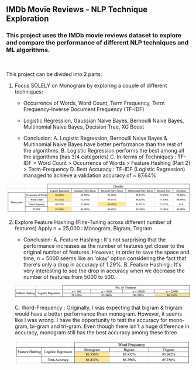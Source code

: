 ## IMDb Movie Reviews - NLP Technique Exploration

### This project uses the IMDb movie reviews dataset to explore and compare the performance of different NLP techniques and ML algorithms.
<br>

This project can be divided into 2 parts: 
<br>

1. Focus SOLELY on Monogram by exploring a couple of different techniques: 
   - Occurrence of Words, Word Count, Term Frequency, Term Frequency-Inverse Document Frequency (TF-IDF)
   - Logistic Regression, Gaussian Naive Bayes, Bernoulli Naive Bayes, Multinomial Naive Bayes, Decision Tree, XG Boost <br>
   
   - Conclusion: 
      A. Logistic Regression, Bernoulli Naive Bayes & Multinomial Naive Bayes have better performance than the rest of the algorithms.
      B. Logistic Regression performs the best among all the algorithms (has 3/4 categories)
      C. In-terms of Techniques : TF-IDF > Word Count > Occurrence of Words > Feature Hashing (Part 2) > Term-Frequency
      D. Best Accuracy : TF-IDF (Logistic Regression) managed to achieve a validation accuracy of ~ 87.64%
   
![result_1](result_1.png) 
   
2. Explore Feature Hashing (Fine-Tuning across different number of features) 
   Apply n = 25,000 : Monogram, Bigram, Trigram
   
   - Conclusion: 
      A. Feature Hashing : It's not surprising that the performance increases as the number of features get closer to the original number of features. However, in order to save the space and time, n = 5000 seems like an 'okay' option considering the fact that there's only a drop in accuracy of 1.29%. 
      B. Feature Hashing : It's very interesting to see the drop in accuracy when we decrease the number of features from 5000 to 500. 
  
   ![result_2](result_2.png)
      
      C. Word-Frequency : Originally, I was expecting that bigram & trigram would have a better performance than monogram. However, it seems like I was wrong. I have the opportunity to test the accuracy for mono-gram, bi-gram and tri-gram. Even though there isn't a huge difference in accuracy, monogram still has the best accuracy among these three. 
      
   ![result_3](result_3.png)
   
<br> <br>
